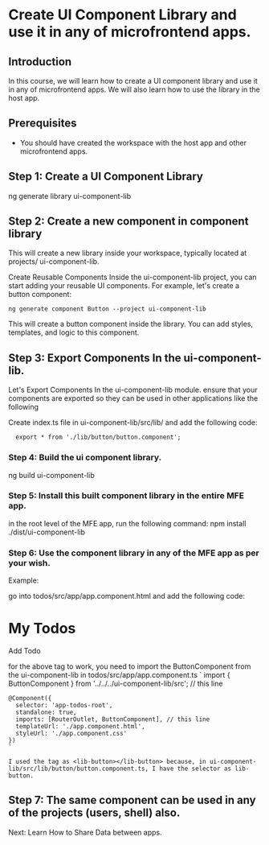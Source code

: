 # Create UI Component Library and use it in any of microfrontend apps. 

## Introduction

In this course, we will learn how to create a UI component library and use it in any of microfrontend apps. We will also learn how to use the library in the host app.

## Prerequisites

- You should have created the workspace with the host app and other microfrontend apps.

## Step 1: Create a UI Component Library
  ng generate library ui-component-lib

## Step 2: Create a new component in component library

This will create a new library inside your workspace, typically located at projects/ ui-component-lib.

Create Reusable Components Inside the  ui-component-lib project, you can start adding your reusable UI components. For example, let's create a button component:

```
ng generate component Button --project ui-component-lib
```

This will create a button component inside the library. You can add styles, templates, and logic to this component.

## Step 3: Export Components In the ui-component-lib.
Let's Export Components In the  ui-component-lib module. ensure that your components are exported so they can be used in other applications like the following

Create index.ts file in ui-component-lib/src/lib/ and add the following code:
```
  export * from './lib/button/button.component';
```

### Step 4: Build the ui component library.
   ng build ui-component-lib 

### Step 5: Install this built component library in the entire MFE app.
  in the root level of the MFE app, run the following command:
  npm install ./dist/ui-component-lib

### Step 6: Use the component library in any of the MFE app as per your wish.
  Example: 

  go into todos/src/app/app.component.html and add the following code:

  <div>
    <h1>My Todos</h1>
    <lib-button>Add Todo</lib-button>
  </div>

  for the above <lib-button> tag to work, you need to import the ButtonComponent from the ui-component-lib in todos/src/app/app.component.ts
  `
    import { ButtonComponent } from '../../../ui-component-lib/src'; // this line

    @Component({
      selector: 'app-todos-root',
      standalone: true,
      imports: [RouterOutlet, ButtonComponent], // this line 
      templateUrl: './app.component.html',
      styleUrl: './app.component.css'
    })
    `

    I used the tag as <lib-button></lib-button> because, in ui-component-lib/src/lib/button/button.component.ts, I have the selector as lib-button.

## Step 7: The same component can be used in any of the projects (users, shell) also.


Next: Learn How to Share Data between apps. 
